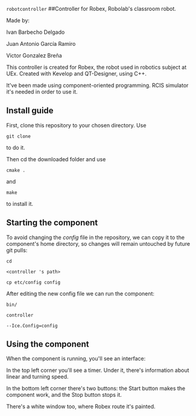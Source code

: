 

``` robotcontroller ```
##Controller for Robex, Robolab's classroom robot. 

Made by:

Ivan Barbecho Delgado

Juan Antonio García Ramiro

Victor Gonzalez Breña

This controller is created for Robex, the robot used in robotics subject at UEx.
Created with Kevelop and QT-Designer, using C++.


It've been made using component-oriented programming.
RCIS simulator it's needed in order to use it.


## Install guide

First, clone this repository to your chosen directory. Use

``` git clone ``` 

to do it.

Then cd the downloaded folder and use

``` cmake . ```

and 

``` make ```

to install it.

## Starting the component
To avoid changing the *config* file in the repository, we can copy it to the component's home directory, so changes will remain untouched by future git pulls:

    cd

``` <controller 's path> ```

    cp etc/config config
    
After editing the new config file we can run the component:

    bin/

```controller ```

    --Ice.Config=config
    
    
## Using the component

When the component is running, you'll see an interface:

In the top left corner you'll see a timer. Under it, there's information about linear and turning speed.

In the bottom left corner there's two buttons: the Start button makes the component work, and the Stop button stops it.

There's a white window too, where Robex route it's painted.



